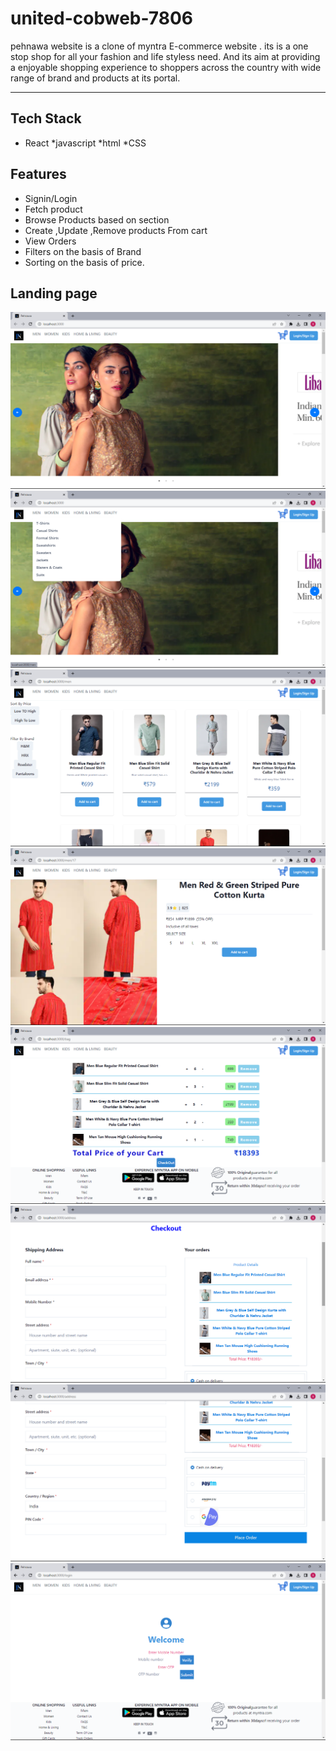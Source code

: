 # united-cobweb-7806

pehnawa website is a clone of myntra E-commerce website .
its is a one stop shop for all your fashion and life styless need. And its aim at providing a enjoyable shopping experience to shoppers across the country with wide range of brand and products at its portal.

***
## Tech Stack
* React
*javascript 
*html
*CSS

## Features
* Signin/Login 
* Fetch product
* Browse Products based on section
* Create ,Update ,Remove products From cart
* View Orders
* Filters on the basis of Brand
* Sorting on the basis of price.

## Landing page
![homePage](/images/home.png)
![DropDownMenu](/images/Dropdownmenu.png)
![ProductSection](/images/productsection.png)
![SingleProductPage](/images/singlepage.png)
![cart](/images/cart.png)
![checkout](/images/checkout.png)
![checkout](/images/checkout-2.png)
![Signup/Login](/images/signin.png)
